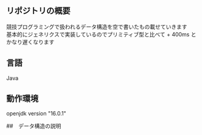 ## リポジトリの概要
競技プログラミングで扱われるデータ構造を空で書いたもの載せていきます  
基本的にジェネリクスで実装しているのでプリミティブ型と比べて + 400ms とかなり遅くなります

## 言語
Java

## 動作環境
openjdk version "16.0.1"

##　データ構造の説明
